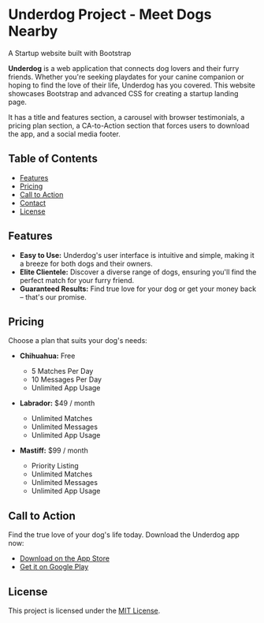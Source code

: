 # Underdog Project - Meet Dogs Nearby

A Startup website built with Bootstrap

**Underdog** is a web application that connects dog lovers and their furry friends. Whether you're seeking playdates for your canine companion or hoping to find the love of their life, Underdog has you covered.
This website showcases Bootstrap and advanced CSS for creating a startup landing page. 

It has a title and features section, a carousel with browser testimonials, a pricing plan section, a CA-to-Action section that forces users to download the app, and a social media footer. 

## Table of Contents

- [Features](#features)
- [Pricing](#pricing)
- [Call to Action](#call-to-action)
- [Contact](#contact)
- [License](#license)

## Features

- **Easy to Use:** Underdog's user interface is intuitive and simple, making it a breeze for both dogs and their owners.
- **Elite Clientele:** Discover a diverse range of dogs, ensuring you'll find the perfect match for your furry friend.
- **Guaranteed Results:** Find true love for your dog or get your money back – that's our promise.

## Pricing

Choose a plan that suits your dog's needs:

- **Chihuahua:** Free
  - 5 Matches Per Day
  - 10 Messages Per Day
  - Unlimited App Usage

- **Labrador:** $49 / month
  - Unlimited Matches
  - Unlimited Messages
  - Unlimited App Usage

- **Mastiff:** $99 / month
  - Priority Listing
  - Unlimited Matches
  - Unlimited Messages
  - Unlimited App Usage

## Call to Action

Find the true love of your dog's life today. Download the Underdog app now:

- [Download on the App Store](#)
- [Get it on Google Play](#)

## License

This project is licensed under the [MIT License](LICENSE).
